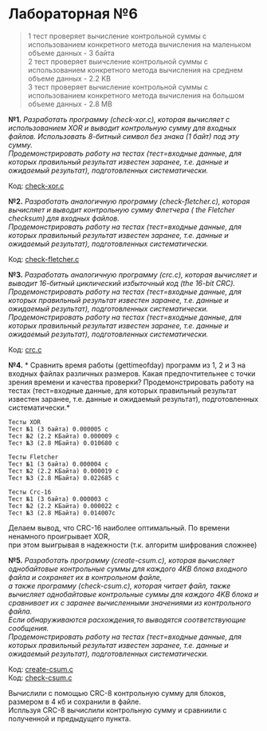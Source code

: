 # Лабораторная №6

> 1 тест проверяет вычисление контрольной суммы с использованием конкретного метода вычисления на маленьком объеме данных - 3 байта\
2 тест проверяет выичсление контрольной суммы с использованием конкретного метода вычисления на среднем объеме данных - 2.2 KB\
3 тест проверяет вычисление контрольной суммы с использованием конкретного метода вычисления на большом объеме данных - 2.8 MB


**№1.** *Разработать программу (check-xor.c), 
которая вычисляет с использованием XOR и выводит контрольную сумму для входных файлов. 
Использовать 8-битный символ без знака (1 байт) под эту сумму.\
Продемонстрировать работу на тестах (тест=входные данные, 
для которых правильный результат известен заранее, 
т.е. данные и ожидаемый результат), подготовленных систематически.*

Код: [check-xor.c](https://github.com/sapiest/OS_labs/blob/master/Lab6/task1_check-xor.c)

**№2.** *Разработать аналогичную программу (check-fletcher.c),
 которая вычисляет и выводит контрольную сумму Флетчера ( the Fletcher checksum) для входных файлов.\
 Продемонстрировать работу на тестах (тест=входные данные, 
 для которых правильный результат известен заранее, 
 т.е. данные и ожидаемый результат), подготовленных систематически.*
 
 Код: [check-fletcher.c](https://github.com/sapiest/OS_labs/blob/master/Lab6/task2_check-fletcher.c)
 
 **№3.** *Разработать аналогичную программу (crc.c), 
 которая вычисляет и выводит 16-битный циклический избыточный код (the 16-bit CRC).\
 Продемонстрировать работу на тестах (тест=входные данные, 
 для которых правильный результат известен заранее, т.е. данные и ожидаемый результат), подготовленных систематически. 
 Продемонстрировать работу на тестах (тест=входные данные, для которых правильный результат известен заранее, 
 т.е. данные и ожидаемый результат), подготовленных систематически.*
 
 Код: [crc.c](https://github.com/sapiest/OS_labs/blob/master/Lab6/task3_crc.c)
 
 **№4.** * Сравнить время работы (gettimeofday) программ из 1, 2 и 3 на входных файлах различных размеров.
 Какая предпочтительнее с точки зрения времени и качества проверки? 
 Продемонстрировать работу на тестах (тест=входные данные, для которых правильный результат известен заранее, 
 т.е. данные и ожидаемый результат), подготовленных систематически.*
 
 ```
Тесты XOR
Тест №1 (3 байта) 0.000005 с
Тест №2 (2.2 КБайта) 0.000009 с
Тест №3 (2.8 МБайта) 0.010680 с

Тесты Fletcher
Тест №1 (3 байта) 0.000004 с
Тест №2 (2.2 КБайта) 0.000019 с
Тест №3 (2.8 МБайта) 0.022685 с

Тесты Crc-16
Тест №1 (3 байта) 0.000003 с
Тест №2 (2.2 КБайта) 0.000022 с
Тест №3 (2.8 МБайта) 0.014007с

```

Делаем вывод, что CRC-16 наиболее оптимальный. По времени ненамного проигрывает XOR,\
при этом выигрывая в надежности (т.к. алгоритм шифрования сложнее)

**№5.** *Разработать программу (create-csum.c), которая вычисляет однобайтовые контрольные суммы для каждого 
4KB блока входного файла и сохраняет их в контрольном файле,\
а также программу (check-csum.c), которая читает файл, также вычисляет однобайтовые контрольные суммы для каждого 
4KB блока и сравнивает их с заранее вычисленными значениями из контрольного файла.\
Если обнаруживаются расхождения,то выводятся соответствующие сообщения. \
Продемонстрировать работу на тестах (тест=входные данные, для которых правильный результат известен заранее, т.е. данные и ожидаемый результат),
 подготовленных систематически.* 

Код: [create-csum.c](https://github.com/sapiest/OS_labs/blob/master/Lab6/task5_create-csum.c)\
Код: [check-csum.c](https://github.com/sapiest/OS_labs/blob/master/Lab6/task5_check-csum.c)

Вычислили с помощью CRC-8 контрольную сумму для блоков, размером в 4 кб и сохранили в файле.\
Испльзуя CRC-8 вычислили контрольную сумму и сравниили с полученной и предыдущего пункта.

